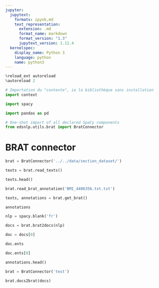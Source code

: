 ```yaml
---
jupyter:
  jupytext:
    formats: ipynb,md
    text_representation:
      extension: .md
      format_name: markdown
      format_version: "1.3"
      jupytext_version: 1.11.4
  kernelspec:
    display_name: Python 3
    language: python
    name: python3
---
```


```python
%reload_ext autoreload
%autoreload 2
```

```python
# Importation du "contexte", ie la bibliothèque sans installation
import context
```

```python
import spacy
```

```python
import pandas as pd
```

```python
# One-shot import of all declared SpaCy components
from edsnlp.utils.brat import BratConnector
```

# BRAT connector

```python
brat = BratConnector('../../data/section_dataset/')
```

```python
texts = brat.read_texts()
```

```python
texts.head()
```

```python
brat.read_brat_annotation('BMI_4406356.txt.txt')
```

```python
texts, annotations = brat.get_brat()
```

```python
annotations
```

```python
nlp = spacy.blank('fr')
```

```python
docs = brat.brat2docs(nlp)
```

```python
doc = docs[0]
```

```python
doc.ents
```

```python
doc.ents[0]
```

```python
annotations.head()
```

```python
brat = BratConnector('test')
```

```python
brat.docs2brat(docs)
```

```python

```
